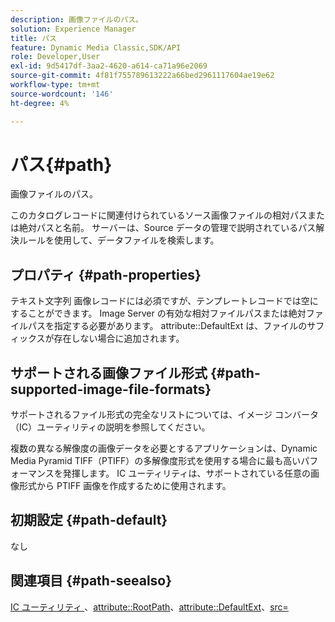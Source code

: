 ```yaml
---
description: 画像ファイルのパス。
solution: Experience Manager
title: パス
feature: Dynamic Media Classic,SDK/API
role: Developer,User
exl-id: 9d5417df-3aa2-4620-a614-ca71a96e2069
source-git-commit: 4f81f755789613222a66bed2961117604ae19e62
workflow-type: tm+mt
source-wordcount: '146'
ht-degree: 4%

---
```


# パス{#path}

画像ファイルのパス。

このカタログレコードに関連付けられているソース画像ファイルの相対パスまたは絶対パスと名前。 サーバーは、Source データの管理で説明されているパス解決ルールを使用して、データファイルを検索します。

## プロパティ {#path-properties}

テキスト文字列 画像レコードには必須ですが、テンプレートレコードでは空にすることができます。 Image Server の有効な相対ファイルパスまたは絶対ファイルパスを指定する必要があります。 attribute::DefaultExt は、ファイルのサフィックスが存在しない場合に追加されます。

## サポートされる画像ファイル形式 {#path-supported-image-file-formats}

サポートされるファイル形式の完全なリストについては、イメージ コンバータ（IC）ユーティリティの説明を参照してください。

複数の異なる解像度の画像データを必要とするアプリケーションは、Dynamic Media Pyramid TIFF（PTIFF）の多解像度形式を使用する場合に最も高いパフォーマンスを発揮します。 IC ユーティリティは、サポートされている任意の画像形式から PTIFF 画像を作成するために使用されます。

## 初期設定 {#path-default}

なし

## 関連項目 {#path-seealso}

[IC ユーティリティ ](/help/aem-is-ir-api/is-api/is-utils/utilities/r-ic.md)、[attribute::RootPath](/help/aem-is-ir-api/is-api/image-catalog/image-serving-api-ref/c-image-catalog-reference/c-attributes-reference/r-rootpath.md)、[attribute::DefaultExt](/help/aem-is-ir-api/is-api/image-catalog/image-serving-api-ref/c-image-catalog-reference/c-attributes-reference/r-defaultext.md)、[src=](/help/aem-is-ir-api/is-api/http-ref/image-serving-api-ref/c-http-protocol-reference/c-command-reference/r-src.md)

<!-- [attribute::LowerCasePaths]() -->
